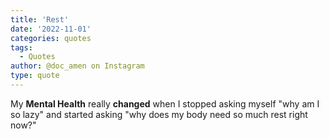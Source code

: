 ```yaml
---
title: 'Rest'
date: '2022-11-01'
categories: quotes
tags:
  - Quotes
author: @doc_amen on Instagram
type: quote
---
```


My **Mental Health** really **changed** when I stopped asking myself "why am I so lazy" and started asking "why does my body need so much rest right now?"
